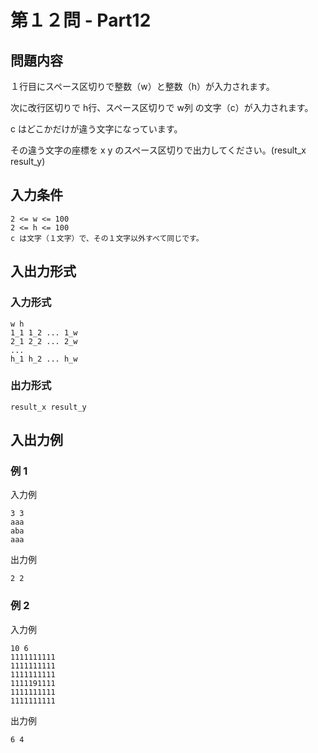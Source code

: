 # 第１２問 - Part12

## 問題内容
１行目にスペース区切りで整数（w）と整数（h）が入力されます。

次に改行区切りで h行、スペース区切りで w列 の文字（c）が入力されます。

c はどこかだけが違う文字になっています。

その違う文字の座標を x y のスペース区切りで出力してください。(result_x result_y)

## 入力条件
```
2 <= w <= 100
2 <= h <= 100
c は文字（１文字）で、その１文字以外すべて同じです。
```

## 入出力形式

### 入力形式
```
w h
1_1 1_2 ... 1_w
2_1 2_2 ... 2_w
...
h_1 h_2 ... h_w
```

### 出力形式
```
result_x result_y
```

## 入出力例

### 例 1
入力例
```
3 3
aaa
aba
aaa
``` 

出力例
```
2 2
```

### 例 2
入力例
```
10 6
1111111111
1111111111
1111111111
1111191111
1111111111
1111111111
```
 
出力例    
``` 
6 4
```
